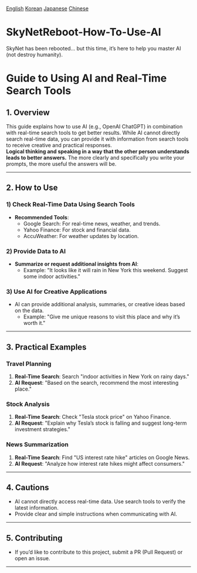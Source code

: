 [English](https://github.com/AiBetterThanYours/SkyNetReboot-How-To-Use-AI/blob/main/README.md) [Korean](https://github.com/AiBetterThanYours/SkyNetReboot-How-To-Use-AI/blob/main/README_ko.md) [Japanese](https://github.com/AiBetterThanYours/SkyNetReboot-How-To-Use-AI/blob/main/README_jp.md) [Chinese](https://github.com/AiBetterThanYours/SkyNetReboot-How-To-Use-AI/blob/main/README_cn.md)

# SkyNetReboot-How-To-Use-AI
SkyNet has been rebooted... but this time, it’s here to help you master AI (not destroy humanity).

# Guide to Using AI and Real-Time Search Tools

## **1. Overview**
This guide explains how to use AI (e.g., OpenAI ChatGPT) in combination with real-time search tools to get better results. While AI cannot directly search real-time data, you can provide it with information from search tools to receive creative and practical responses.  
**Logical thinking and speaking in a way that the other person understands leads to better answers.** The more clearly and specifically you write your prompts, the more useful the answers will be.


---

## **2. How to Use**

### **1) Check Real-Time Data Using Search Tools**
- **Recommended Tools**:
  - Google Search: For real-time news, weather, and trends.
  - Yahoo Finance: For stock and financial data.
  - AccuWeather: For weather updates by location.

### **2) Provide Data to AI**
- **Summarize or request additional insights from AI**:
  - Example: "It looks like it will rain in New York this weekend. Suggest some indoor activities."

### **3) Use AI for Creative Applications**
- AI can provide additional analysis, summaries, or creative ideas based on the data.
  - Example: "Give me unique reasons to visit this place and why it’s worth it."

---

## **3. Practical Examples**

### **Travel Planning**
1. **Real-Time Search**: Search "indoor activities in New York on rainy days."
2. **AI Request**: "Based on the search, recommend the most interesting place."

### **Stock Analysis**
1. **Real-Time Search**: Check "Tesla stock price" on Yahoo Finance.
2. **AI Request**: "Explain why Tesla’s stock is falling and suggest long-term investment strategies."

### **News Summarization**
1. **Real-Time Search**: Find "US interest rate hike" articles on Google News.
2. **AI Request**: "Analyze how interest rate hikes might affect consumers."

---

## **4. Cautions**
- AI cannot directly access real-time data. Use search tools to verify the latest information.
- Provide clear and simple instructions when communicating with AI.

---

## **5. Contributing**
- If you’d like to contribute to this project, submit a PR (Pull Request) or open an issue.

---